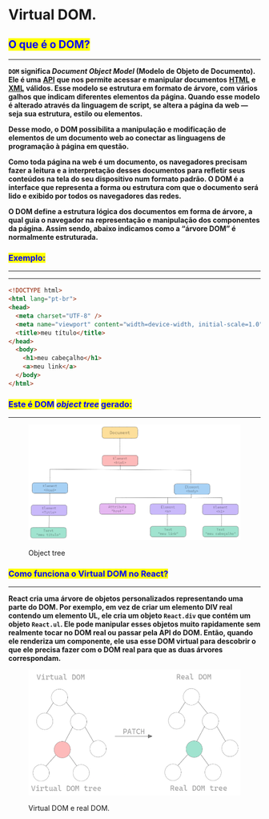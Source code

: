 # Virtual DOM.

## <mark style="color:blue;">O que é o DOM?</mark>

***

&#x20;           **`DOM` significa **_**Document**_ _**Object Model**_** (Modelo de Objeto de Documento). Ele é uma** [**API**](https://www.treinaweb.com.br/blog/o-que-e-uma-api/) **que nos permite acessar e manipular documentos** [**HTML**](https://www.treinaweb.com.br/blog/o-que-e-e-como-comecar-com-html-e-css/) **e** [**XML**](https://www.treinaweb.com.br/blog/o-que-e-xml/) **válidos. Esse modelo se estrutura em formato de árvore, com vários galhos que indicam diferentes elementos da página. Quando esse modelo é alterado através da linguagem de script, se altera a página da web — seja sua estrutura, estilo ou elementos.**

&#x20;          **Desse modo, o DOM possibilita a manipulação e modificação de elementos de um documento web ao conectar as linguagens de programação à página em questão.**

&#x20;          **Como toda página na web é um documento, os navegadores precisam fazer a leitura e a interpretação desses documentos para refletir seus conteúdos na tela do seu dispositivo num formato padrão. O DOM é a interface que representa a forma ou estrutura com que o documento será lido e exibido por todos os navegadores das redes.**

&#x20;          **O DOM define a estrutura lógica dos documentos em forma de árvore, a qual guia o navegador na representação e manipulação dos componentes da página. Assim sendo, abaixo indicamos como a “árvore DOM” é normalmente estruturada.**

### <mark style="color:blue;">Exemplo:</mark>

***

***

```html
<!DOCTYPE html>
<html lang="pt-br">
<head>
  <meta charset="UTF-8" />
  <meta name="viewport" content="width=device-width, initial-scale=1.0" />
  <title>meu título</title>
</head>
  <body>
    <h1>meu cabeçalho</h1>
    <a>meu link</a>
  </body>
</html>
```

### <mark style="color:blue;">Este é  DOM</mark> <mark style="color:blue;"></mark>_<mark style="color:blue;">object tree</mark>_ <mark style="color:blue;"></mark><mark style="color:blue;">gerado:</mark>

***

<figure><img src="../.gitbook/assets/object tree.png" alt=""><figcaption><p>Object tree</p></figcaption></figure>

### <mark style="color:blue;">Como funciona o Virtual DOM no React?</mark>

***

**React cria uma árvore de objetos personalizados representando uma parte do DOM. Por exemplo, em vez de criar um elemento DIV real contendo um elemento UL, ele cria um objeto `React.div` que contém um objeto `React.ul`. Ele pode manipular esses objetos muito rapidamente sem realmente tocar no DOM real ou passar pela API do DOM. Então, quando ele renderiza um componente, ele usa esse DOM virtual para descobrir o que ele precisa fazer com o DOM real para que as duas árvores correspondam.**

<figure><img src="../.gitbook/assets/image (7).png" alt=""><figcaption><p>Virtual DOM e real DOM.</p></figcaption></figure>
